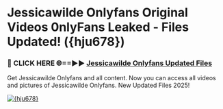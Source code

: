 # Jessicawilde Onlyfans Original Videos 0nlyFans Leaked - Files Updated! ({hju678})

<h3>🔴 CLICK HERE 🌐==►► <a href="https://tinyurl.com/ms9xzufz" rel="nofollow">Jessicawilde Onlyfans Updated Files</a></h3>

Get Jessicawilde Onlyfans and all content. Now you can access all videos and pictures of Jessicawilde Onlyfans. New Updated Files 2025!

[![{hju678}](https://i.imgur.com/PQ7UWWw.gif)](https://tinyurl.com/ms9xzufz)